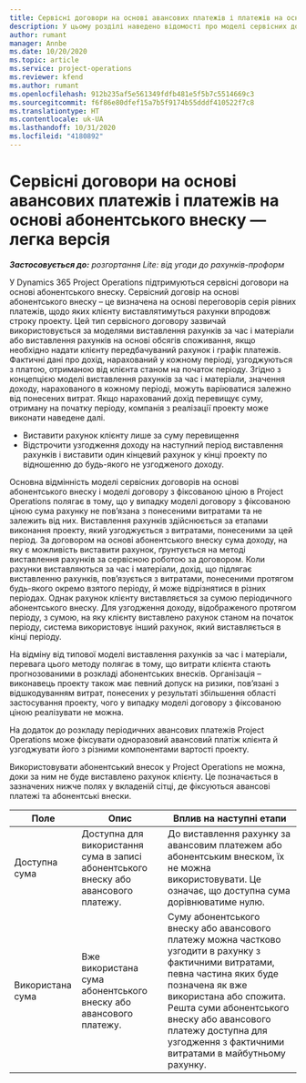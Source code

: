 ```yaml
---
title: Сервісні договори на основі авансових платежів і платежів на основі абонентського внеску — легка версія
description: У цьому розділі наведено відомості про моделі сервісних договорів на основі абонентського внеску і аванси в Project Operations.
author: rumant
manager: Annbe
ms.date: 10/20/2020
ms.topic: article
ms.service: project-operations
ms.reviewer: kfend
ms.author: rumant
ms.openlocfilehash: 912b235af5e561349fdfb481e5f5b7c5514669c3
ms.sourcegitcommit: f6f86e80dfef15a7b5f9174b55dddf410522f7c8
ms.translationtype: HT
ms.contentlocale: uk-UA
ms.lasthandoff: 10/31/2020
ms.locfileid: "4180892"
---
```

# <a name="advances-and-retainer-based-contracts---lite"></a>Сервісні договори на основі авансових платежів і платежів на основі абонентського внеску — легка версія


_**Застосовується до:** розгортання Lite: від угоди до рахунків-проформ_

У Dynamics 365 Project Operations підтримуються сервісні договори на основі абонентського внеску. Сервісний договір на основі абонентського внеску – це визначена на основі переговорів серія рівних платежів, щодо яких клієнту виставлятимуться рахунки впродовж строку проекту. Цей тип сервісного договору зазвичай використовується за моделями виставлення рахунків за час і матеріали або виставлення рахунків на основі обсягів споживання, якщо необхідно надати клієнту передбачуваний рахунок і графік платежів. Фактичні дані про дохід, нарахований у кожному періоді, узгоджуються з платою, отриманою від клієнта станом на початок періоду. Згідно з концепцією моделі виставлення рахунків за час і матеріали, значення доходу, нарахованого в кожному періоді, можуть варіюватися залежно від понесених витрат. Якщо нарахований дохід перевищує суму, отриману на початку періоду, компанія з реалізації проекту може виконати наведене далі.

- Виставити рахунок клієнту лише за суму перевищення 
- Відстрочити узгодження доходу на наступний період виставлення рахунків і виставити один кінцевий рахунок у кінці проекту по відношенню до будь-якого не узгодженого доходу.

Основна відмінність моделі сервісних договорів на основі абонентського внеску і моделі договору з фіксованою ціною в Project Operations полягає в тому, що у випадку моделі договору з фіксованою ціною сума рахунку не пов’язана з понесеними витратами та не залежить від них. Виставлення рахунків здійснюється за етапами виконання проекту, який узгоджується з витратами, понесеними за цей період. За договором на основі абонентського внеску сума доходу, на яку є можливість виставити рахунок, ґрунтується на методі виставлення рахунків за сервісною роботою за договором. Коли рахунки виставляються за час і матеріали, дохід, що підлягає виставленню рахунків, пов’язується з витратами, понесеними протягом будь-якого окремо взятого періоду, й може відрізнятися в різних періодах. Однак рахунок клієнту виставляється за сумою періодичного абонентського внеску. Для узгодження доходу, відображеного протягом періоду, з сумою, на яку клієнту виставлено рахунок станом на початок періоду, система використовує інший рахунок, який виставляється в кінці періоду.

На відміну від типової моделі виставлення рахунків за час і матеріали, перевага цього методу полягає в тому, що витрати клієнта стають прогнозованими в розкладі абонентських внесків. Організація – виконавець проекту також має певний допуск на ризики, пов’язані з відшкодуванням витрат, понесених у результаті збільшення області застосування проекту, чого у випадку моделі договору з фіксованою ціною реалізувати не можна.

На додаток до розкладу періодичних авансових платежів Project Operations може фіксувати одноразовий авансовий платіж клієнта й узгоджувати його з різними компонентами вартості проекту.

Використовувати абонентський внесок у Project Operations не можна, доки за ним не буде виставлено рахунок клієнту. Це позначається в зазначених нижче полях у вкладеній сітці, де фіксуються авансові платежі та абонентські внески.

| Поле | Опис | Вплив на наступні етапи |
| --- | --- | --- |
| Доступна сума | Доступна для використання сума в записі абонентського внеску або авансового платежу. | До виставлення рахунку за авансовим платежем або абонентським внеском, їх не можна використовувати. Це означає, що доступна сума дорівнюватиме нулю. |
| Використана сума | Вже використана сума абонентського внеску або авансового платежу. | Суму абонентського внеску або авансового платежу можна частково узгодити в рахунку з фактичними витратами, певна частина яких буде позначена як вже використана або спожита. Решта суми абонентського внеску або авансового платежу доступна для узгодження з фактичними витратами в майбутньому рахунку. |
